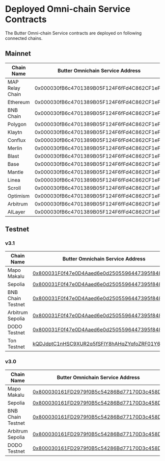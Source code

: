 # Deployed Omni-chain Service Contracts

The Butter Omni-chain Service contracts are deployed on following connected chains.

## Mainnet

| **Chain Name**  | **Butter Omnichain Service Address**       | Chain ID  |
|-----------------|--------------------------------------------| --------- |
| MAP Relay Chain | 0x000030fB6c4701389B05F124F6fFd4C862CF1eF9 | 22776     |
| Ethereum        | 0x000030fB6c4701389B05F124F6fFd4C862CF1eF9 | 1         |
| BNB Chain       | 0x000030fB6c4701389B05F124F6fFd4C862CF1eF9 | 56        |
| Polygon         | 0x000030fB6c4701389B05F124F6fFd4C862CF1eF9 | 137       |
| Klaytn          | 0x000030fB6c4701389B05F124F6fFd4C862CF1eF9 | 8217      |
| Conflux         | 0x000030fB6c4701389B05F124F6fFd4C862CF1eF9 | 1030      |
| Merlin          | 0x000030fB6c4701389B05F124F6fFd4C862CF1eF9 | 4200      |
| Blast           | 0x000030fB6c4701389B05F124F6fFd4C862CF1eF9 | 81457     |
| Base            | 0x000030fB6c4701389B05F124F6fFd4C862CF1eF9 | 8453      |
| Mantle          | 0x000030fB6c4701389B05F124F6fFd4C862CF1eF9 | 5000      |
| Linea           | 0x000030fB6c4701389B05F124F6fFd4C862CF1eF9 | 59144     |
| Scroll          | 0x000030fB6c4701389B05F124F6fFd4C862CF1eF9 | 534352    |
| Optimism        | 0x000030fB6c4701389B05F124F6fFd4C862CF1eF9 | 10        |
| Arbitrum        | 0x000030fB6c4701389B05F124F6fFd4C862CF1eF9 | 42161     |
| AILayer         | 0x000030fB6c4701389B05F124F6fFd4C862CF1eF9 | 2649      |


## Testnet

### v3.1

| **Chain Name**    | **Butter Omnichain Service Address**           | Chain ID |
|-------------------|------------------------------------------------|----------|
| Mapo Makalu       | [0x800031F0f47e0D4Aaed6e0d2505596447395f848](https://testnet.maposcan.io/address/0x800031F0f47e0D4Aaed6e0d2505596447395f848) | 212      |
| Sepolia           | [0x800031F0f47e0D4Aaed6e0d2505596447395f848](https://sepolia.etherscan.io/address/0x800031F0f47e0D4Aaed6e0d2505596447395f848)    | 11155111 |
| BNB Chain Testnet | [0x800031F0f47e0D4Aaed6e0d2505596447395f848](https://testnet.bscscan.com/address/0x800031F0f47e0D4Aaed6e0d2505596447395f848)    | 97       |
| Arbitrum Sepolia  | [0x800031F0f47e0D4Aaed6e0d2505596447395f848](https://sepolia.arbiscan.io/address/0x800031F0f47e0D4Aaed6e0d2505596447395f848)    | 421614   |
| DODO Testnet      | [0x800031F0f47e0D4Aaed6e0d2505596447395f848](https://testnet-scan.dodochain.com/address/0x800031F0f47e0D4Aaed6e0d2505596447395f848)    | 53457    |
| Ton Testnet       | [kQDJdptC1nHSC9XUR2q5fSFIY8hAHqZYqfoZRF01Y6joXYfJ](https://testnet.tonscan.org/address/kQDJdptC1nHSC9XUR2q5fSFIY8hAHqZYqfoZRF01Y6joXYfJ)    | 1360104473493506    |



### v3.0

| **Chain Name**    | **Butter Omnichain Service Address**           | Chain ID |
|-------------------|------------------------------------------------|----------|
| Mapo Makalu       | [0x800030161FD2979f0B5c54286Bd77170D3c458Da](https://testnet.maposcan.io/address/0x800030161fd2979f0b5c54286bd77170d3c458da) | 212      |
| Sepolia           | [0x800030161FD2979f0B5c54286Bd77170D3c458Da](https://sepolia.etherscan.io/address/0x800030161fd2979f0b5c54286bd77170d3c458da)    | 11155111 |
| BNB Chain Testnet | [0x800030161FD2979f0B5c54286Bd77170D3c458Da](https://testnet.bscscan.com/address/0x800030161fd2979f0b5c54286bd77170d3c458da)    | 97       |
| Arbitrum Sepolia  | [0x800030161FD2979f0B5c54286Bd77170D3c458Da](https://sepolia.arbiscan.io/address/0x800030161fd2979f0b5c54286bd77170d3c458da)    | 421614   |
| DODO Testnet      | [0x800030161FD2979f0B5c54286Bd77170D3c458Da](https://testnet-scan.dodochain.com/address/0x800030161FD2979f0B5c54286Bd77170D3c458Da)    | 53457    |
